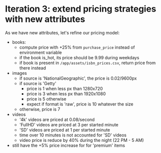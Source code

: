 # Iteration 3: extend pricing strategies with new attributes

As we have new attributes, let's refine our pricing model:

- books:
  - compute price with +25% from `purchase_price` instead of environment variable
  - if the book is_hot, its price should be 9.99 during weekdays
  - if book is present in `/app/assets/isbn_prices.csv`, return price from there instead
- images
  - if source is 'NationalGeographic', the price is 0.02/9600px
  - if source is 'Getty'
    - price is 1 when less px than 1280x720
    - price is 3 when less px than 1920x1080
    - price is 5 otherwise
    - expect if format is 'raw', price is 10 whatever the size
  - otherwise, price is 7
- videos
  - '4k' videos are priced at 0.08/second
  - 'FullHD' videos are priced at 3 per started minute
  - 'SD' videos are priced at 1 per started minute
  - time over 10 minutes is not accounted for 'SD' videos
  - video price is reduce by 40% during the night (22 PM - 5 AM)
- still have the +5% price increase for for 'premium' items
